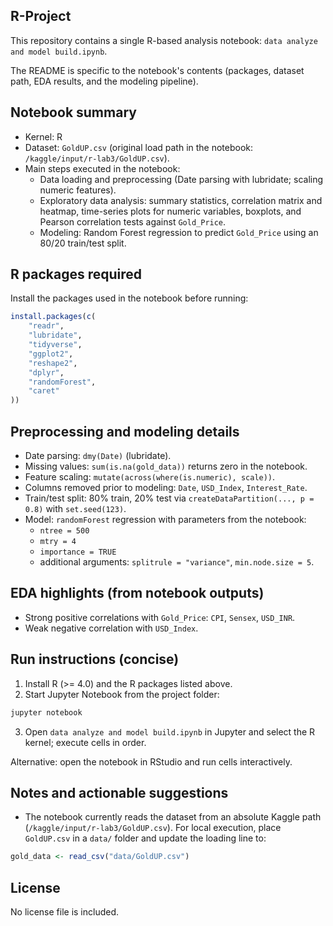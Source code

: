 
## R-Project

This repository contains a single R-based analysis notebook: `data analyze and model build.ipynb`.

The README is specific to the notebook's contents (packages, dataset path, EDA results, and the modeling pipeline).

## Notebook summary

- Kernel: R
- Dataset: `GoldUP.csv` (original load path in the notebook: `/kaggle/input/r-lab3/GoldUP.csv`).
- Main steps executed in the notebook:
	- Data loading and preprocessing (Date parsing with lubridate; scaling numeric features).
	- Exploratory data analysis: summary statistics, correlation matrix and heatmap, time-series plots for numeric variables, boxplots, and Pearson correlation tests against `Gold_Price`.
	- Modeling: Random Forest regression to predict `Gold_Price` using an 80/20 train/test split.

## R packages required

Install the packages used in the notebook before running:

```r
install.packages(c(
	"readr",
	"lubridate",
	"tidyverse",
	"ggplot2",
	"reshape2",
	"dplyr",
	"randomForest",
	"caret"
))
```

## Preprocessing and modeling details

- Date parsing: `dmy(Date)` (lubridate).
- Missing values: `sum(is.na(gold_data))` returns zero in the notebook.
- Feature scaling: `mutate(across(where(is.numeric), scale))`.
- Columns removed prior to modeling: `Date`, `USD_Index`, `Interest_Rate`.
- Train/test split: 80% train, 20% test via `createDataPartition(..., p = 0.8)` with `set.seed(123)`.
- Model: `randomForest` regression with parameters from the notebook:
	- `ntree = 500`
	- `mtry = 4`
	- `importance = TRUE`
	- additional arguments: `splitrule = "variance"`, `min.node.size = 5`.

## EDA highlights (from notebook outputs)

- Strong positive correlations with `Gold_Price`: `CPI`, `Sensex`, `USD_INR`.
- Weak negative correlation with `USD_Index`.

## Run instructions (concise)

1. Install R (>= 4.0) and the R packages listed above.
2. Start Jupyter Notebook from the project folder:

```powershell
jupyter notebook
```

3. Open `data analyze and model build.ipynb` in Jupyter and select the R kernel; execute cells in order.

Alternative: open the notebook in RStudio and run cells interactively.

## Notes and actionable suggestions

- The notebook currently reads the dataset from an absolute Kaggle path (`/kaggle/input/r-lab3/GoldUP.csv`). For local execution, place `GoldUP.csv` in a `data/` folder and update the loading line to:

```r
gold_data <- read_csv("data/GoldUP.csv")
```

## License

No license file is included.
